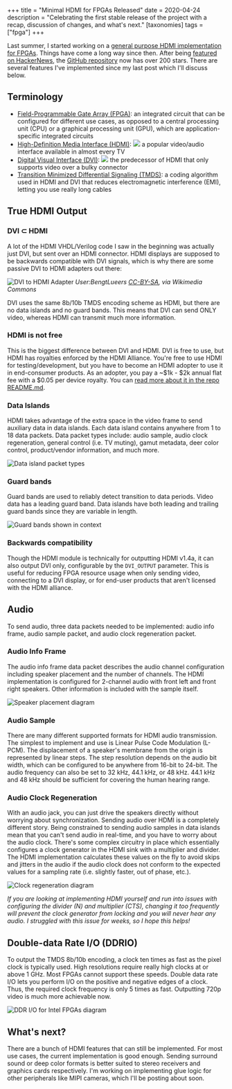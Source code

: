 +++
title = "Minimal HDMI for FPGAs Released"
date = 2020-04-24
description = "Celebrating the first stable release of the project with a recap, discussion of changes, and what's next."
[taxonomies]
tags = ["fpga"]
+++

Last summer, I started working on a [general purpose HDMI implementation for FPGAs](@/blog/hdmi_on_fpga/index.md). Things have come a long way since then. After being [featured on HackerNews](https://news.ycombinator.com/item?id=22279308), the [GitHub repository](https://github.com/hdl-util/hdmi/) now has over 200 stars. There are several features I've implemented since my last post which I'll discuss below.

## Terminology

* [Field-Programmable Gate Array (FPGA)](https://en.wikipedia.org/wiki/Field-programmable_gate_array): an integrated circuit that can be configured for different use cases, as opposed to a central processing unit (CPU) or a graphical processing unit (GPU), which are application-specific integrated circuits
* [High-Definition Media Interface (HDMI)](https://en.wikipedia.org/wiki/HDMI): <img class="ico" src="https://upload.wikimedia.org/wikipedia/commons/thumb/4/48/HDMI_Connector_Pinout.svg/2560px-HDMI_Connector_Pinout.svg.png"> a popular video/audio interface available in almost every TV
* [Digital Visual Interface (DVI)](https://en.wikipedia.org/wiki/Digital_Visual_Interface): <img class="ico" src="https://upload.wikimedia.org/wikipedia/commons/thumb/5/5b/DVI_Connector_Pinout.svg/2560px-DVI_Connector_Pinout.svg.png"> the predecessor of HDMI that only supports video over a bulky connector
* [Transition Minimized Differential Signaling (TMDS)](https://en.wikipedia.org/wiki/Transition-minimized_differential_signaling): a coding algorithm used in HDMI and DVI that reduces electromagnetic interference (EMI), letting you use really long cables

## True HDMI Output

### DVI ⊂ HDMI

A lot of the HDMI VHDL/Verilog code I saw in the beginning was actually just DVI, but sent over an HDMI connector. HDMI displays are supposed to be backwards compatible with DVI signals, which is why there are some passive DVI to HDMI adapters out there:

![DVI to HDMI Adapter](https://upload.wikimedia.org/wikipedia/commons/thumb/4/40/DVI-HDMI-Adapter.jpg/2560px-DVI-HDMI-Adapter.jpg) *User:BengtLueers [CC-BY-SA](https://creativecommons.org/licenses/by-sa/3.0), via Wikimedia Commons*

DVI uses the same 8b/10b TMDS encoding scheme as HDMI, but there are no data islands and no guard bands. This means that DVI can send ONLY video, whereas HDMI can transmit much more information.

### HDMI is not free

This is the biggest difference between DVI and HDMI. DVI is free to use, but HDMI has royalties enforced by the HDMI Alliance. You're free to use HDMI for testing/development, but you have to become an HDMI adopter to use it in end-consumer products. As an adopter, you pay a ~$1k - $2k annual flat fee with a $0.05 per device royalty. You can [read more about it in the repo README.md](https://github.com/hdl-util/hdmi/#hdmi-adoption).

### Data Islands

HDMI takes advantage of the extra space in the video frame to send auxiliary data in data islands. Each data island contains anywhere from 1 to 18 data packets. Data packet types include: audio sample, audio clock regeneration, general control (i.e. TV muting), gamut metadata, deer color control, product/vendor information, and much more.

![Data island packet types](packet_types.png)

### Guard bands

Guard bands are used to reliably detect transition to data periods. Video data has a leading guard band. Data islands have both leading and trailing guard bands since they are variable in length.

![Guard bands shown in context](guard_bands.png)

### Backwards compatibility

Though the HDMI module is technically for outputting HDMI v1.4a, it can also output DVI only, configurable by the `DVI_OUTPUT` parameter. This is useful for reducing FPGA resource usage when only sending video, connecting to a DVI display, or for end-user products that aren't licensed with the HDMI alliance.

## Audio

To send audio, three data packets needed to be implemented: audio info frame, audio sample packet, and audio clock regeneration packet.

### Audio Info Frame
 
The audio info frame data packet describes the audio channel configuration including speaker placement and the number of channels. The HDMI implementation is configured for 2-channel audio with front left and front right speakers. Other information is included with the sample itself.

![Speaker placement diagram](speaker_placement.png)

### Audio Sample

There are many different supported formats for HDMI audio transmission. The simplest to implement and use is Linear Pulse Code Modulation (L-PCM). The displacement of a speaker's membrane from the origin is represented by linear steps. The step resolution depends on the audio bit width, which can be configured to be anywhere from 16-bit to 24-bit. The audio frequency can also be set to 32 kHz, 44.1 kHz, or 48 kHz. 44.1 kHz and 48 kHz should be sufficient for covering the human hearing range.

### Audio Clock Regeneration

With an audio jack, you can just drive the speakers directly without worrying about synchronization. Sending audio over HDMI is a completely different story. Being constrained to sending audio samples in data islands mean that you can't send audio in real-time, and you have to worry about the audio clock. There's some complex circuitry in place which essentially configures a clock generator in the HDMI sink with a multiplier and divider. The HDMI implementation calculates these values on the fly to avoid skips and jitters in the audio if the audio clock does not conform to the expected values for a sampling rate (i.e. slightly faster, out of phase, etc.).

![Clock regeneration diagram](clock_regeneration.png)

*If you are looking at implementing HDMI yourself and run into issues with configuring the divider (N) and multiplier (CTS), changing it too frequently will prevent the clock generator from locking and you will never hear any audio. I struggled with this issue for weeks, so I hope this helps!*

## Double-data Rate I/O (DDRIO)

To output the TMDS 8b/10b encoding, a clock ten times as fast as the pixel clock is typically used. High resolutions require really high clocks at or above 1 GHz. Most FPGAs cannot support these speeds. Double data rate I/O lets you perform I/O on the positive and negative edges of a clock. Thus, the required clock frequency is only 5 times as fast. Outputting 720p video is much more achievable now.

![DDR I/O for Intel FPGAs diagram](ddrio.png)

## What's next?

There are a bunch of HDMI features that can still be implemented. For most use cases, the current implementation is good enough. Sending surround sound or deep color formats is better suited to stereo receivers and graphics cards respectively. I'm working on implementing glue logic for other peripherals like MIPI cameras, which I'll be posting about soon.
